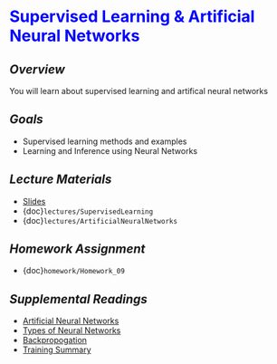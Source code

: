 # <span style="color: blue;"><b>Supervised Learning & Artificial Neural Networks</b></span>

## *Overview*
You will learn about supervised learning and artifical neural networks

## *Goals*
* Supervised learning methods and examples
* Learning and Inference using Neural Networks

## *Lecture Materials*
* [Slides](https://docs.google.com/presentation/d/1vyg7eSo5XaUAtYDwxmLY5qeUrwKxKqJcEEHPB40yVpE/edit?usp=sharing)
* {doc}`lectures/SupervisedLearning`
* {doc}`lectures/ArtificialNeuralNetworks`

## *Homework Assignment*
* {doc}`homework/Homework_09`

## *Supplemental Readings*
* [Artificial Neural Networks](https://en.wikipedia.org/wiki/Artificial_neural_network)
* [Types of Neural Networks](https://towardsdatascience.com/the-mostly-complete-chart-of-neural-networks-explained-3fb6f2367464)
* [Backpropogation](https://en.wikipedia.org/wiki/Backpropagation)
* [Training Summary](https://google-developers.appspot.com/machine-learning/crash-course/backprop-scroll/)
